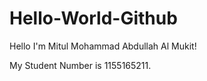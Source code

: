 # Hello-World-Github

Hello I'm Mitul Mohammad Abdullah Al Mukit!

My Student Number is 1155165211.
